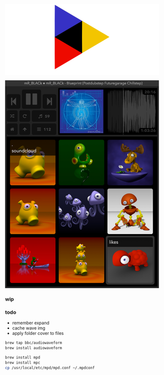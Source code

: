 ![krix](img/bannr.png)

![screenshot](img/krix_1.png)

### wip

### todo

- remember expand 
- cache wave img
- apply folder cover to files

```sh
brew tap bbc/audiowaveform
brew install audiowaveform
```

```sh
brew install mpd
brew install mpc
cp /usr/local/etc/mpd/mpd.conf ~/.mpdconf
```
